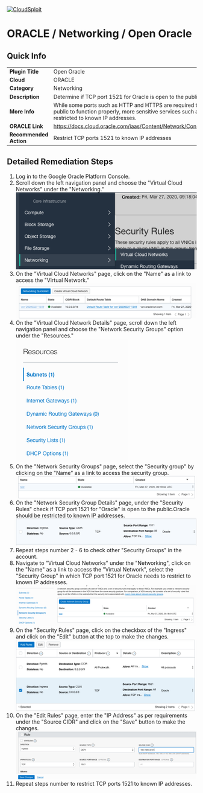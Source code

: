 [![CloudSploit](https://cloudsploit.com/img/logo-new-big-text-100.png "CloudSploit")](https://cloudsploit.com)

# ORACLE / Networking / Open Oracle

## Quick Info

| | |
|-|-|
| **Plugin Title** | Open Oracle |
| **Cloud** | ORACLE |
| **Category** | Networking |
| **Description** | Determine if TCP port 1521 for Oracle is open to the public |
| **More Info** | While some ports such as HTTP and HTTPS are required to be open to the public to function properly, more sensitive services such as Oracle should be restricted to known IP addresses. |
| **ORACLE Link** | https://docs.cloud.oracle.com/iaas/Content/Network/Concepts/securitylists.htm |
| **Recommended Action** | Restrict TCP ports 1521 to known IP addresses |

## Detailed Remediation Steps
1. Log in to the Google Oracle Platform Console.
2. Scroll down the left navigation panel and choose the "Virtual Cloud Networks" under the "Networking." </br> <img src="/resources/oracle/networking/open-oracle/step2.png"/>
3. On the "Virtual Cloud Networks" page, click on the "Name" as a link to access the "Virtual Network." </br> <img src="/resources/oracle/networking/open-oracle/step3.png"/>
4. On the "Virtual Cloud Network Details" page, scroll down the left navigation panel and choose the "Network Security Groups" option under the "Resources." </br> <img src="/resources/oracle/networking/open-oracle/step4.png"/>
5. On the "Network Security Groups" page, select the "Security group" by clicking on the "Name" as a link to access the security group.</br> <img src="/resources/oracle/networking/open-oracle/step5.png"/>
6. On the "Network Security Group Details" page, under the "Security Rules" check if TCP port 1521 for "Oracle" is open to the public.Oracle should be restricted to known IP addresses. </br> <img src="/resources/oracle/networking/open-oracle/step6.png"/>
7. Repeat steps number 2 - 6 to check other "Security Groups" in the account.</br>
8. Navigate to "Virtual Cloud Networks" under the "Networking", click on the "Name" as a link to access the "Virtual Network", select the "Security Group" in which TCP port 1521 for Oracle needs to restrict to known IP addresses.</br> <img src="/resources/oracle/networking/open-oracle/step8.png"/>
9. On the "Security Rules" page, click on the checkbox of the "Ingress" and click on the "Edit" button at the top to make the changes.</br> <img src="/resources/oracle/networking/open-oracle/step9.png"/>
10. On the "Edit Rules" page, enter the "IP Address" as per requirements under the "Source CIDR" and click on the "Save" button to make the changes.</br> <img src="/resources/oracle/networking/open-oracle/step10.png"/>
11. Repeat steps number to restrict TCP ports 1521 to known IP addresses.</br>

